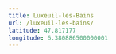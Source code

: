 ```yaml
---
title: Luxeuil-les-Bains
url: /luxeuil-les-bains/
latitude: 47.817177
longitude: 6.380886500000001
---
```

